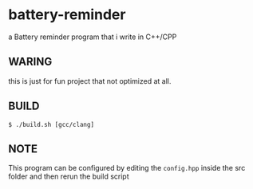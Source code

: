 # battery-reminder
a Battery reminder program that i write in C++/CPP

## WARING
this is just for fun project that not optimized at all.

## BUILD
``` shell
$ ./build.sh [gcc/clang]
```

## NOTE
This program can be configured by editing the ``config.hpp`` inside the src folder and then rerun the build script

